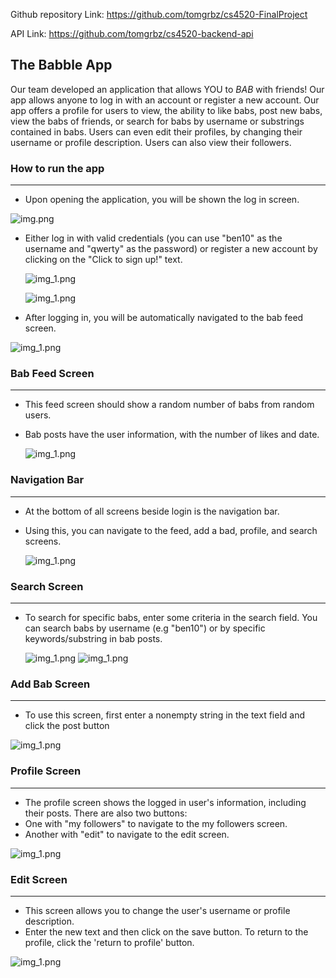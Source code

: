 Github repository Link: https://github.com/tomgrbz/cs4520-FinalProject

API Link: https://github.com/tomgrbz/cs4520-backend-api

## The Babble App

Our team developed an application that allows YOU to _BAB_ with friends! Our app allows anyone to log in with an account or register a new account. Our app offers a profile for users to view, the ability to like babs, post new babs, view the babs of friends, or search for babs by username or substrings contained in babs. Users can even edit their profiles, by changing their username or profile description. Users can also view their followers.

### How to run the app
-----------------------------------------
- Upon opening the application, you will be shown the log in screen. 

![img.png](photos/login_screen.png)


- Either log in with valid credentials (you can use "ben10" as the username and "qwerty" as the password)
 or register a new account by clicking on the "Click to sign up!" text.

  ![img_1.png](photos/click_to_register.png)

  ![img_1.png](photos/register_screen.png)

- After logging in, you will be automatically navigated to the bab feed screen.

![img_1.png](photos/babble_feed.png)

### Bab Feed Screen
-----------------------------------------
- This feed screen should show a random number of babs from random users.
- Bab posts have the user information, with the number of likes and date.


  ![img_1.png](photos/babble_feed.png)

### Navigation Bar
-----------------------------------------
- At the bottom of all screens beside login is the navigation bar.
- Using this, you can navigate to the feed, add a bad, profile, and search screens.

  ![img_1.png](photos/nav_bar.png)

### Search Screen
-----------------------------------------
- To search for specific babs, enter some criteria in the search field. You can search babs by username (e.g "ben10") or by specific keywords/substring in bab posts.

  ![img_1.png](photos/search.png)
  ![img_1.png](photos/search_result.png)


### Add Bab Screen 
-----------------------------------------
- To use this screen, first enter a nonempty string in the text field and click the post button

![img_1.png](photos/add_bab.png)


### Profile Screen
-----------------------------------------
- The profile screen shows the logged in user's information, including their posts. There are also two buttons:
- One with "my followers" to navigate to the my followers screen.
- Another with "edit" to navigate to the edit screen.

![img_1.png](photos/profile.png)

### Edit Screen
-----------------------------------------
- This screen allows you to change the user's username or profile description.
- Enter the new text and then click on the save button. To return to the profile, click the 'return to profile' button.

![img_1.png](photos/edit_screen.png)

